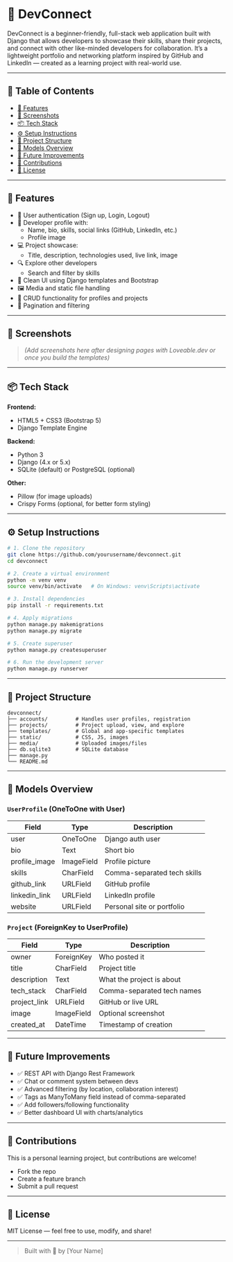 # 💼 DevConnect

DevConnect is a beginner-friendly, full-stack web application built with Django that allows developers to showcase their skills, share their projects, and connect with other like-minded developers for collaboration. It’s a lightweight portfolio and networking platform inspired by GitHub and LinkedIn — created as a learning project with real-world use.

---

## 📌 Table of Contents

- [🚀 Features](#-features)
- [📸 Screenshots](#-screenshots)
- [📦 Tech Stack](#-tech-stack)
- [⚙️ Setup Instructions](#️-setup-instructions)
- [🧠 Project Structure](#-project-structure)
- [📁 Models Overview](#-models-overview)
- [🎯 Future Improvements](#-future-improvements)
- [🤝 Contributions](#-contributions)
- [📃 License](#-license)

---

## 🚀 Features

- 🔐 User authentication (Sign up, Login, Logout)
- 👤 Developer profile with:
  - Name, bio, skills, social links (GitHub, LinkedIn, etc.)
  - Profile image
- 💻 Project showcase:
  - Title, description, technologies used, live link, image
- 🔍 Explore other developers
  - Search and filter by skills
- 📄 Clean UI using Django templates and Bootstrap
- 🖼️ Media and static file handling
- 🔧 CRUD functionality for profiles and projects
- 🚧 Pagination and filtering

---

## 📸 Screenshots

> _(Add screenshots here after designing pages with Loveable.dev or once you build the templates)_

---

## 📦 Tech Stack

**Frontend:**  
- HTML5 + CSS3 (Bootstrap 5)  
- Django Template Engine  

**Backend:**  
- Python 3  
- Django (4.x or 5.x)  
- SQLite (default) or PostgreSQL (optional)  

**Other:**  
- Pillow (for image uploads)  
- Crispy Forms (optional, for better form styling)  

---

## ⚙️ Setup Instructions

```bash
# 1. Clone the repository
git clone https://github.com/yourusername/devconnect.git
cd devconnect

# 2. Create a virtual environment
python -m venv venv
source venv/bin/activate   # On Windows: venv\Scripts\activate

# 3. Install dependencies
pip install -r requirements.txt

# 4. Apply migrations
python manage.py makemigrations
python manage.py migrate

# 5. Create superuser
python manage.py createsuperuser

# 6. Run the development server
python manage.py runserver
```

---

## 🧠 Project Structure

```
devconnect/
├── accounts/         # Handles user profiles, registration
├── projects/         # Project upload, view, and explore
├── templates/        # Global and app-specific templates
├── static/           # CSS, JS, images
├── media/            # Uploaded images/files
├── db.sqlite3        # SQLite database
├── manage.py
└── README.md
```

---

## 📁 Models Overview

### `UserProfile` (OneToOne with User)
| Field         | Type         | Description                   |
|---------------|--------------|-------------------------------|
| user          | OneToOne     | Django auth user              |
| bio           | Text         | Short bio                     |
| profile_image | ImageField   | Profile picture               |
| skills        | CharField    | Comma-separated tech skills   |
| github_link   | URLField     | GitHub profile                |
| linkedin_link | URLField     | LinkedIn profile              |
| website       | URLField     | Personal site or portfolio    |

### `Project` (ForeignKey to UserProfile)
| Field         | Type         | Description                     |
|---------------|--------------|---------------------------------|
| owner         | ForeignKey   | Who posted it                   |
| title         | CharField    | Project title                   |
| description   | Text         | What the project is about       |
| tech_stack    | CharField    | Comma-separated tech names      |
| project_link  | URLField     | GitHub or live URL              |
| image         | ImageField   | Optional screenshot             |
| created_at    | DateTime     | Timestamp of creation           |

---

## 🎯 Future Improvements

- ✅ REST API with Django Rest Framework  
- ✅ Chat or comment system between devs  
- ✅ Advanced filtering (by location, collaboration interest)  
- ✅ Tags as ManyToMany field instead of comma-separated  
- ✅ Add followers/following functionality  
- ✅ Better dashboard UI with charts/analytics  

---

## 🤝 Contributions

This is a personal learning project, but contributions are welcome!  
- Fork the repo  
- Create a feature branch  
- Submit a pull request  

---

## 📃 License

MIT License — feel free to use, modify, and share!

---

> Built with 💙 by [Your Name]
